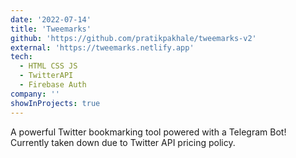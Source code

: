 ```yaml
---
date: '2022-07-14'
title: 'Tweemarks'
github: 'https://github.com/pratikpakhale/tweemarks-v2'
external: 'https://tweemarks.netlify.app'
tech:
  - HTML CSS JS
  - TwitterAPI
  - Firebase Auth
company: ''
showInProjects: true
---
```


A powerful Twitter bookmarking tool powered with a Telegram Bot! Currently taken down due to Twitter API pricing policy.
